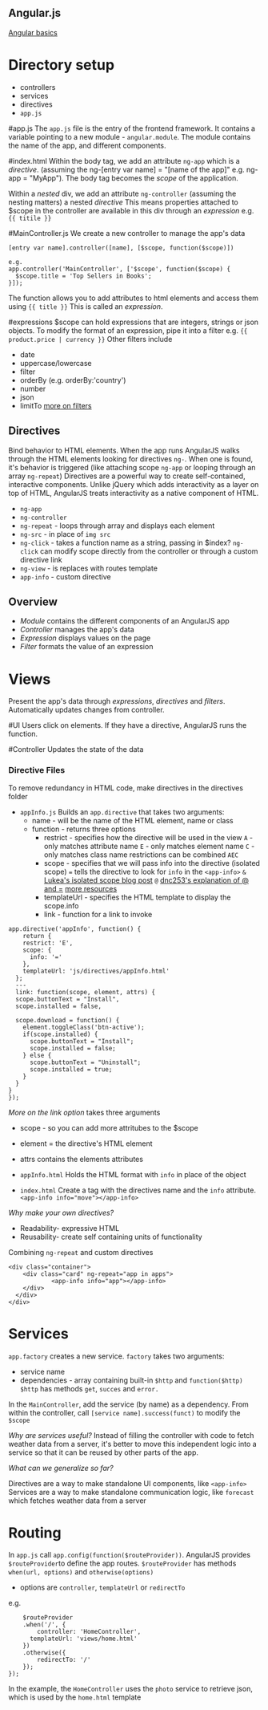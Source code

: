 ## Angular.js
[Angular basics](https://angularjs.org/)

# Directory setup
* controllers
* services
* directives
* `app.js`

#app.js
The `app.js` file is the entry of the frontend framework.
It contains a variable pointing to a new module - `angular.module`.
The module contains the name of the app, and different components.

#index.html
Within the body tag, we add an attribute `ng-app` which is a *directive*.
(assuming the ng-[entry var name] = "[name of the app]" e.g. ng-app = "MyApp").
The body tag becomes the *scope* of the application.

Within a _nested_ div, we add an attribute `ng-controller` (assuming the nesting matters) a nested *directive*
This means properties attached to $scope in the controller are available in this div through an *expression* e.g. `{{ titile }}`


#MainController.js
We create a new controller to manage the app's data
```
[entry var name].controller([name], [$scope, function($scope)])

e.g.
app.controller('MainController', ['$scope', function($scope) {
  $scope.title = 'Top Sellers in Books';
}]);
```

The function allows you to add attributes to html elements and access them using `{{ title }}`
This is called an *expression*.

#expressions
$scope can hold expressions that are integers, strings or json objects.
To modify the format of an expression, pipe it into a filter e.g.
`{{ product.price | currency }}`
Other filters include
* date
* uppercase/lowercase
* filter
* orderBy (e.g. orderBy:'country')
* number
* json
* limitTo
[more on filters](https://docs.angularjs.org/api/ng/filter)

## Directives
Bind behavior to HTML elements.  When the app runs AngularJS walks through the HTML elements looking for directives `ng-`.  When one is found, it's behavior is triggered (like attaching scope `ng-app` or looping through an array `ng-repeat`)
Directives are a powerful way to create self-contained, interactive components. Unlike jQuery which adds interactivity as a layer on top of HTML, AngularJS treats interactivity as a native component of HTML.
* `ng-app`
* `ng-controller`
* `ng-repeat` - loops through array and displays each element
* `ng-src` - in place of `img src`
* `ng-click` - takes a function name as a string, passing in $index?
    `ng-click` can modify scope directly from the controller or through a custom directive link
* `ng-view` - is replaces with routes template
* `app-info` - custom directive

## Overview
* *Module* contains the different components of an AngularJS app
* *Controller* manages the app's data
* *Expression* displays values on the page
* *Filter* formats the value of an expression

# Views
Present the app's data through *expressions*, *directives* and *filters*.
Automatically updates changes from controller.

#UI
Users click on elements. If they have a directive, AngularJS runs the function.

#Controller
Updates the state of the data

### Directive Files
To remove redundancy in HTML code, make directives in the directives folder
* `appInfo.js`
Builds an `app.directive` that takes two arguments:
  * name - will be the name of the HTML element, name or class
  * function - returns three options
    * restrict - specifies how the directive will be used in the view
      `A` - only matches attribute name
      `E` - only matches element name
      `C` - only matches class name
      restrictions can be combined `AEC`
    * scope - specifies that we will pass info into the directive (isolated scope)
      `=` tells the directive to look for `info` in the `<app-info>`
      `&` [Lukea's isolated scope blog post](http://onehungrymind.com/angularjs-sticky-notes-pt-2-isolated-scope/)
      `@` [dnc253's explanation of @ and =](http://stackoverflow.com/questions/13032621/need-some-examples-of-binding-attributes-in-custom-angularjs-tags/13033249#13033249)
      [more resources](http://stackoverflow.com/questions/14050195/angularjs-what-is-the-difference-between-and-in-directive-scope)
    * templateUrl - specifies the HTML template to display the scope.info
    * link - function for a link to invoke
```
app.directive('appInfo', function() {
	return {
  	restrict: 'E',
    scope: {
      info: '='
    },
    templateUrl: 'js/directives/appInfo.html'
  };
  ---
  link: function(scope, element, attrs) {
  scope.buttonText = "Install",
  scope.installed = false,

  scope.download = function() {
    element.toggleClass('btn-active');
    if(scope.installed) {
      scope.buttonText = "Install";
      scope.installed = false;
    } else {
      scope.buttonText = "Uninstall";
      scope.installed = true;
    }
  }
}
});
```

*More on the link option*
  takes three arguments
  * scope - so you can add more attritubes to the $scope
  * element = the directive's HTML element
  * attrs contains the elements attributes

* `appInfo.html`
Holds the HTML format with `info` in place of the object
* `index.html`
Create a tag with the directives name and the `info` attribute.
`<app-info info="move"></app-info>`

*Why make your own directives?*
* Readability- expressive HTML
* Reusability- create self containing units of functionality

Combining `ng-repeat` and custom directives
```
<div class="container">
    <div class="card" ng-repeat="app in apps">
			<app-info info="app"></app-info>
    </div>
  </div>
</div>
```

# Services
`app.factory` creates a new service. `factory` takes two arguments:
* service name
* dependencies - array containing built-in `$http` and `function($http)`
  `$http` has methods `get`, `succes` and `error.`

In the `MainController`, add the service (by name) as a dependency.  From within the controller, call `[service name].success(funct)` to modify the `$scope`

*Why are services useful?*
 Instead of filling the controller with code to fetch weather data from a server, it's better to move this independent logic into a service so that it can be reused by other parts of the app.

*What can we generalize so far?*

Directives are a way to make standalone UI components, like `<app-info>`
Services are a way to make standalone communication logic, like `forecast` which fetches weather data from a server

# Routing
In `app.js` call `app.config(function($routeProvider))`. AngularJS provides `$routeProvider`to define the app routes.
`$routeProvider` has methods `when(url, options)` and `otherwise(options)`
  * options are `controller`, `templateUrl` or `redirectTo`

e.g.
```app.config(function($routeProvider) {
	$routeProvider
  	.when('/', {
    	controller: 'HomeController',
      templateUrl: 'views/home.html'
    })
  	.otherwise({
    	redirectTo: '/'
    });
});
```
In the example, the `HomeController` uses the `photo` service to retrieve json, which is used by the `home.html` template 
